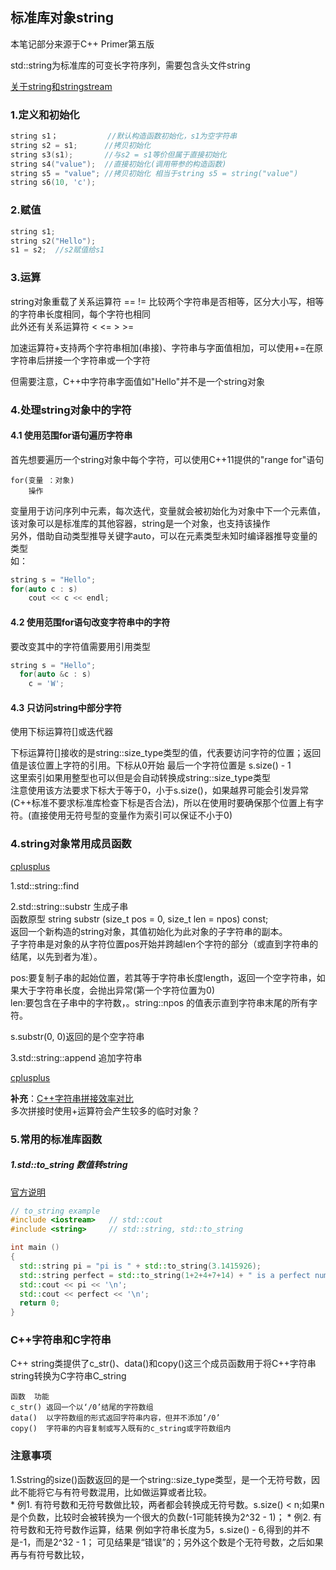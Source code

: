 
## 标准库对象string  
本笔记部分来源于C++ Primer第五版

std::string为标准库的可变长字符序列，需要包含头文件string  


[关于string和stringstream](https://blog.csdn.net/shs1992shs/article/details/83051298)  

### 1.定义和初始化  

```cpp
string s1；           //默认构造函数初始化，s1为空字符串  
string s2 = s1;      //拷贝初始化
string s3(s1);       //与s2 = s1等价但属于直接初始化   
string s4("value");  //直接初始化(调用带参的构造函数)
string s5 = "value"; //拷贝初始化 相当于string s5 = string("value")
string s6(10, 'c');       
```

### 2.赋值 

```cpp
string s1;       
string s2("Hello");
s1 = s2;  //s2赋值给s1 
```


### 3.运算
string对象重载了关系运算符 ==  !=  比较两个字符串是否相等，区分大小写，相等的字符串长度相同，每个字符也相同  
此外还有关系运算符 < <= > >=  

加速运算符+支持两个字符串相加(串接)、字符串与字面值相加，可以使用+=在原字符串后拼接一个字符串或一个字符



但需要注意，C++中字符串字面值如"Hello"并不是一个string对象  

### 4.处理string对象中的字符  

#### 4.1 使用范围for语句遍历字符串

首先想要遍历一个string对象中每个字符，可以使用C++11提供的"range for"语句  
   
    for(变量 ：对象)
        操作
变量用于访问序列中元素，每次迭代，变量就会被初始化为对象中下一个元素值，该对象可以是标准库的其他容器，string是一个对象，也支持该操作  
另外，借助自动类型推导关键字auto，可以在元素类型未知时编译器推导变量的类型  
如： 

```cpp
string s = "Hello";
for(auto c : s)
    cout << c << endl;
```

#### 4.2 使用范围for语句改变字符串中的字符  
要改变其中的字符值需要用引用类型  
```cpp
string s = "Hello";
  for(auto &c : s)
    c = 'W';
```

#### 4.3 只访问string中部分字符  
使用下标运算符[]或迭代器  

下标运算符[]接收的是string::size_type类型的值，代表要访问字符的位置；返回值是该位置上字符的引用。下标从0开始 最后一个字符位置是 s.size() - 1  
这里索引如果用整型也可以但是会自动转换成string::size_type类型  
注意使用该方法要求下标大于等于0，小于s.size()，如果越界可能会引发异常(C++标准不要求标准库检查下标是否合法)，所以在使用时要确保那个位置上有字符。(直接使用无符号型的变量作为索引可以保证不小于0)  

### 4.string对象常用成员函数  
[cplusplus](https://www.cplusplus.com/reference/string/string/find/)


1.std::string::find  


2.std::string::substr  生成子串  
函数原型 
    string substr (size_t pos = 0, size_t len = npos) const;  
    返回一个新构造的string对象，其值初始化为此对象的子字符串的副本。  
子字符串是对象的从字符位置pos开始并跨越len个字符的部分（或直到字符串的结尾，以先到者为准）。  

pos:要复制子串的起始位置，若其等于字符串长度length，返回一个空字符串，如果大于字符串长度，会抛出异常(第一个字符位置为0)  
len:要包含在子串中的字符数，。string::npos 的值表示直到字符串末尾的所有字符。  

s.substr(0, 0)返回的是个空字符串
 

3.std::string::append  追加字符串  

[cplusplus](https://www.cplusplus.com/reference/string/string/append/)

**补充**：[C++字符串拼接效率对比](https://blog.csdn.net/mijichui2153/article/details/118154341)  
多次拼接时使用+运算符会产生较多的临时对象？


### 5.常用的标准库函数  

##### 1.std::to_string  数值转string
[官方说明](https://www.cplusplus.com/reference/string/to_string/?kw=to_string)

```cpp
// to_string example
#include <iostream>   // std::cout
#include <string>     // std::string, std::to_string

int main ()
{
  std::string pi = "pi is " + std::to_string(3.1415926);
  std::string perfect = std::to_string(1+2+4+7+14) + " is a perfect number";
  std::cout << pi << '\n';
  std::cout << perfect << '\n';
  return 0;
}
```


### C++字符串和C字符串  

C++ string类提供了c_str()、data()和copy()这三个成员函数用于将C++字符串string转换为C字符串C_string  

    函数	功能
    c_str()	返回一个以‘/0’结尾的字符数组
    data()	以字符数组的形式返回字符串内容，但并不添加’/0’
    copy()	字符串的内容复制或写入既有的c_string或字符数组内





### 注意事项  

1.Sstring的size()函数返回的是一个string::size_type类型，是一个无符号数，因此不能将它与有符号数混用，比如做运算或者比较。  
    * 例1. 有符号数和无符号数做比较，两者都会转换成无符号数。s.size() < n;如果n是个负数，比较时会被转换为一个很大的负数(-1可能转换为2^32 - 1)；
    * 例2. 有符号数和无符号数作运算，结果   例如字符串长度为5，s.size() - 6,得到的并不是-1，而是2^32 - 1； 可见结果是“错误”的；另外这个数是个无符号数，之后如果再与有符号数比较，
